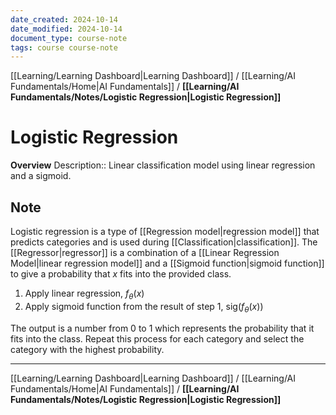 ```yaml
---
date_created: 2024-10-14
date_modified: 2024-10-14
document_type: course-note
tags: course course-note
---
```

[[Learning/Learning Dashboard|Learning Dashboard]] / [[Learning/AI Fundamentals/Home|AI Fundamentals]] / **[[Learning/AI Fundamentals/Notes/Logistic Regression|Logistic Regression]]**
# Logistic Regression
**Overview**
Description:: Linear classification model using linear regression and a sigmoid.

## Note

Logistic regression is a type of [[Regression model|regression model]] that predicts categories and is used during [[Classification|classification]]. The [[Regressor|regressor]] is a combination of a [[Linear Regression Model|linear regression model]] and a [[Sigmoid function|sigmoid function]] to give a probability that $x$ fits into the provided class.

1. Apply linear regression, $f_\theta(x)$
2. Apply sigmoid function from the result of step 1, $\text{sig}(f_\theta(x)$)

The output is a number from 0 to 1 which represents the probability that it fits into the class. Repeat this process for each category and select the category with the highest probability.

---
[[Learning/Learning Dashboard|Learning Dashboard]] / [[Learning/AI Fundamentals/Home|AI Fundamentals]] / **[[Learning/AI Fundamentals/Notes/Logistic Regression|Logistic Regression]]**